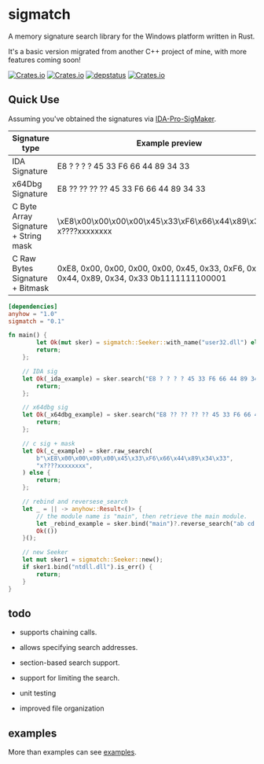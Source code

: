 # sigmatch
A memory signature search library for the Windows platform written in Rust.

It's a basic version migrated from another C++ project of mine, with more features coming soon!

[![Crates.io](https://img.shields.io/crates/v/sigmatch)](https://crates.io/crates/sigmatch)
[![Crates.io](https://img.shields.io/crates/l/sigmatch)](https://github.com/piz-ewing/sigmatch)
[![depstatus](https://deps.rs/repo/github/piz-ewing/sigmatch/status.svg)](https://deps.rs/repo/github/piz-ewing/sigmatch)
[![Crates.io](https://img.shields.io/crates/d/sigmatch)](https://github.com/piz-ewing/sigmatch)

## Quick Use
Assuming you've obtained the signatures via [IDA-Pro-SigMaker](https://github.com/A200K/IDA-Pro-SigMaker).

| Signature type | Example preview |
| --- | ----------- |
| IDA Signature | E8 ? ? ? ? 45 33 F6 66 44 89 34 33 |
| x64Dbg Signature | E8 ?? ?? ?? ?? 45 33 F6 66 44 89 34 33 |
| C Byte Array Signature + String mask | \xE8\x00\x00\x00\x00\x45\x33\xF6\x66\x44\x89\x34\x33 x????xxxxxxxx |
| C Raw Bytes Signature + Bitmask | 0xE8, 0x00, 0x00, 0x00, 0x00, 0x45, 0x33, 0xF6, 0x66, 0x44, 0x89, 0x34, 0x33  0b1111111100001 |

```toml
[dependencies]
anyhow = "1.0"
sigmatch = "0.1"
```

```rust
fn main() {
        let Ok(mut sker) = sigmatch::Seeker::with_name("user32.dll") else {
        return;
    };

    // IDA sig
    let Ok(_ida_example) = sker.search("E8 ? ? ? ? 45 33 F6 66 44 89 34 33") else {
        return;
    };

    // x64dbg sig
    let Ok(_x64dbg_example) = sker.search("E8 ?? ?? ?? ?? 45 33 F6 66 44 89 34 33") else {
        return;
    };

    // c sig + mask
    let Ok(_c_example) = sker.raw_search(
        b"\xE8\x00\x00\x00\x00\x45\x33\xF6\x66\x44\x89\x34\x33",
        "x????xxxxxxxx",
    ) else {
        return;
    };

    // rebind and reversese_search
    let _ = || -> anyhow::Result<()> {
        // the module name is "main", then retrieve the main module.
        let _rebind_example = sker.bind("main")?.reverse_search("ab cd ?? ef")?;
        Ok(())
    }();

    // new Seeker
    let mut sker1 = sigmatch::Seeker::new();
    if sker1.bind("ntdll.dll").is_err() {
        return;
    }
}
```

## todo
- supports chaining calls.

- allows specifying search addresses.

- section-based search support.

- support for limiting the search.

- unit testing

- improved file organization

## examples
More than examples can see [examples](https://github.com/piz-ewing/sigmatch/tree/main/examples).
